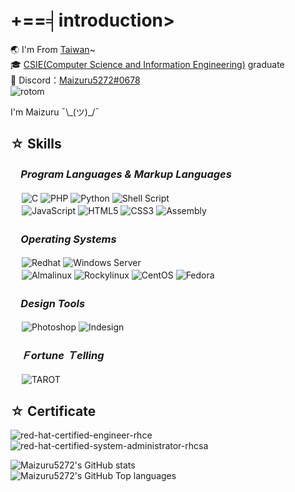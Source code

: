 # +==╡introduction>　
<!--# +==╡The3ofSwordsReversed>　-->

<!--⚔ _T3oSr = [The_3_of_Swords_Reversed](https://en.wikipedia.org/wiki/Three_of_Swords)_.  -->
🌏 I'm From [Taiwan](https://en.wikipedia.org/wiki/Taiwan)~  
🎓 [CSIE(Computer Science and Information Engineering)](https://zh.wikipedia.org/wiki/%E8%B3%87%E8%A8%8A%E5%B7%A5%E7%A8%8B%E5%AD%B8%E7%B3%BB) graduate  
📠 Discord：[Maizuru5272#0678](http://discordapp.com/invite/)   
![rotom](https://user-images.githubusercontent.com/74230665/152712942-dafa68e0-4d55-4a21-8dec-c71bc4571693.gif)  
   

  
I'm Maizuru ¯\\\_(ツ)\_/¯  
<!--## Code Editor
![VSCODE](https://img.shields.io/static/v1?style=for-the-badge&color=1E1E1E&logo=visualstudiocode&logoColor=007ACC&message=visual+studio+code&label=)
![Notepad++](https://img.shields.io/static/v1?style=for-the-badge&color=1E1E1E&logo=Notepad%2B%2B&logoColor=90E59A&message=Notepad%2B%2B&label=)
![Vim](https://img.shields.io/static/v1?style=for-the-badge&color=1E1E1E&logo=Vim&logoColor=019733&message=Vim&label=)
-->
## ☆ Skills
### 　_Program Languages & Markup Languages_
　
![C](https://img.shields.io/static/v1?style=for-the-badge&message=C%20Language&color=1E1E1E&logo=C&logoColor=659AD2&label=)
![PHP](https://img.shields.io/static/v1?style=for-the-badge&message=PHP&color=1E1E1E&logo=PHP&logoColor=777BB4&label=)
![Python](https://img.shields.io/static/v1?style=for-the-badge&message=Python&color=1E1E1E&logo=python&logoColor=3776AB&label=)
![Shell Script](https://img.shields.io/static/v1?style=for-the-badge&message=Shell%20Script&color=1E1E1E&logo=gnubash&logoColor=4EAA25&label=)  
　
![JavaScript](https://img.shields.io/static/v1?style=for-the-badge&message=JavaScript&color=1E1E1E&logo=JavaScript&logoColor=F7DF1E&label=)
![HTML5](https://img.shields.io/static/v1?style=for-the-badge&message=HTML5&color=1E1E1E&logo=HTML5&logoColor=E34F26&label=)
![CSS3](https://img.shields.io/static/v1?style=for-the-badge&message=CSS3&color=1E1E1E&logo=CSS3&logoColor=1572B6&label=)
![Assembly](https://img.shields.io/static/v1?style=for-the-badge&message=Assembly(MASM)&color=1E1E1E&logo=microsoft&logoColor=B7472A&label=)
<!--![Mysql](https://img.shields.io/static/v1?style=for-the-badge&message=Mysql&color=1E1E1E&logo=mysql&logoColor=5CA2D6&label=)-->

### 　_Operating Systems_
　
![Redhat](https://img.shields.io/static/v1?style=for-the-badge&color=1E1E1E&logo=redhat&logoColor=DF2B34&message=Redhat%209&label=)
![Windows Server](https://img.shields.io/static/v1?style=for-the-badge&color=1E1E1E&logo=Windows&logoColor=0078D6&message=Windows%20Server%202008-2022&label=)  
　
![Almalinux](https://img.shields.io/static/v1?style=for-the-badge&color=1E1E1E&logo=Almalinux&logoColor=FFFFFF&message=Almalinux%209&label=)
![Rockylinux](https://img.shields.io/static/v1?style=for-the-badge&color=1E1E1E&logo=Rockylinux&logoColor=10B981&message=Rockylinux%208&label=)
![CentOS](https://img.shields.io/static/v1?style=for-the-badge&color=1E1E1E&logo=CentOS&logoColor=FFFFFF&message=CentOS%207&label=)
![Fedora](https://img.shields.io/static/v1?style=for-the-badge&color=1E1E1E&logo=Fedora&logoColor=51A2DA&message=Fedora%2024&label=)

### 　_Design Tools_
　
![Photoshop](https://img.shields.io/static/v1?style=for-the-badge&message=Adobe%20PhotoShop&color=1E1E1E&logo=adobephotoshop&logoColor=31A8FF&label=)
![Indesign](https://img.shields.io/static/v1?style=for-the-badge&message=Adobe%20Indesign&color=1E1E1E&logo=adobeindesign&logoColor=FF3366&label=)

### 　_Ｆortune Ｔelling_
　
![TAROT](https://img.shields.io/static/v1?style=for-the-badge&message=🔮%20TAROT&color=262626&logo=&logoColor=CC5AF7&label=)

## ☆ Certificate
![red-hat-certified-engineer-rhce](https://user-images.githubusercontent.com/74230665/217510395-c16bc422-3df9-417a-b287-a6a1cbb2ca5e.png) 
![red-hat-certified-system-administrator-rhcsa](https://user-images.githubusercontent.com/74230665/217510417-1f411f04-6743-4ef3-a4e2-cf7f78a3c49e.png)  

![Maizuru5272's GitHub stats](https://github-readme-stats.vercel.app/api?username=0x0607&show_icons=false&theme=radical)  
![Maizuru5272's GitHub Top languages](https://github-readme-stats.vercel.app/api/top-langs/?username=0x0607&card_width=445&layout=compact&theme=radical&locale=en&langs_count=4)  
